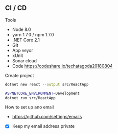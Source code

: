 ## CI / CD

Tools

- Node 8.0
- yarn 1.7.0 / npm 1.7.0
- .NET Core 2.1
- Git
- App veyor
- xUnit
- Sonar cloud
- Code https://codeshare.io/techatagoda20180804

Create project

```bash
dotnet new react --output src/ReactApp
```

```bash
ASPNETCORE_ENVIRONMENT=Development
dotnet run src/ReactApp
```

How to set up ano email

- https://github.com/settings/emails
- [x] Keep my email address private